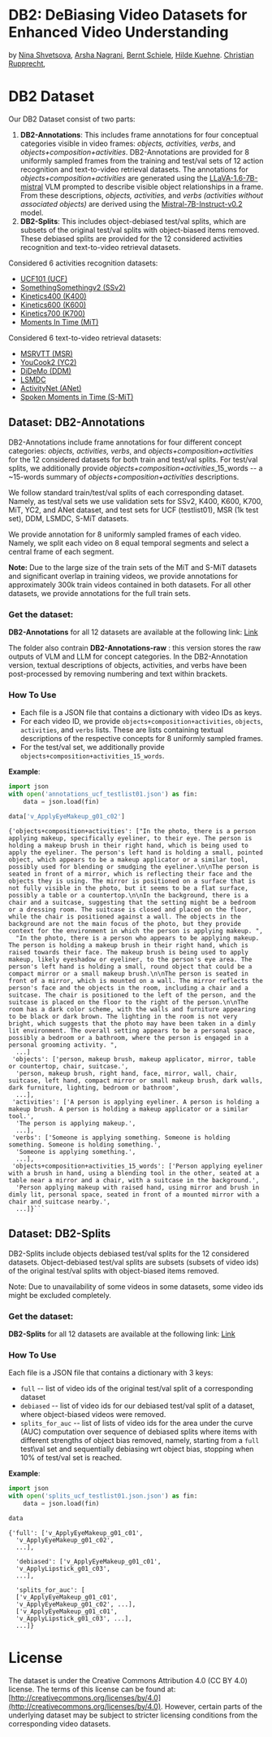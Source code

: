 # DB2: DeBiasing Video Datasets for Enhanced Video Understanding

by [<ins>Nina Shvetsova</ins>](https://ninatu.github.io/), 
[<ins>Arsha Nagrani</ins>](https://a-nagrani.github.io/),
[<ins>Bernt Schiele</ins>](https://www.mpi-inf.mpg.de/departments/computer-vision-and-machine-learning/people/bernt-schiele),
[<ins>Hilde Kuehne</ins>](https://hildekuehne.github.io/).
[<ins>Christian Rupprecht</ins>](https://chrirupp.github.io/),

# DB2 Dataset

Our DB2 Dataset consist of two parts: 
1. **DB2-Annotations**: This includes frame annotations for four conceptual categories 
visible in video frames: *objects, activities, verbs*, and *objects+composition+activities*. 
DB2-Annotations are provided for 8 uniformly sampled frames from the training and 
test/val sets of 12 action recognition and text-to-video retrieval datasets. 
The annotations for *objects+composition+activities* are generated using the [LLaVA-1.6-7B-mistral](https://github.com/haotian-liu/LLaVA/blob/main/docs/MODEL_ZOO.md) 
VLM prompted to describe visible object relationships in a frame. 
From these descriptions, *objects, activities,* and *verbs (activities without associated objects)*
are derived using the [Mistral-7B-Instruct-v0.2](https://huggingface.co/mistralai/Mistral-7B-Instruct-v0.2) model.
2. **DB2-Splits**: This includes object-debiased test/val splits, 
which are subsets of the original test/val splits with object-biased items removed.
These debiased splits are provided for the 12 considered activities recognition and text-to-video
retrieval datasets.

Considered 6 activities recognition datasets:
* [UCF101 (UCF)](https://arxiv.org/pdf/1212.0402)
* [SomethingSomethingv2 (SSv2)](https://openaccess.thecvf.com/content_ICCV_2017/papers/Goyal_The_Something_Something_ICCV_2017_paper.pdf) 
* [Kinetics400 (K400)](https://arxiv.org/pdf/1705.06950)
* [Kinetics600 (K600)](https://arxiv.org/pdf/1808.01340)
* [Kinetics700 (K700)](https://arxiv.org/pdf/1907.06987)
* [Moments In Time (MiT)](https://ieeexplore.ieee.org/stamp/stamp.jsp?arnumber=8651343) 

Considered 6 text-to-video retrieval datasets:
* [MSRVTT (MSR)](https://openaccess.thecvf.com/content_cvpr_2016/papers/Xu_MSR-VTT_A_Large_CVPR_2016_paper.pdf)
* [YouCook2 (YC2)](http://youcook2.eecs.umich.edu/static/YouCookII/youcookii_readme.pdf)
* [DiDeMo (DDM)](https://openaccess.thecvf.com/content_ICCV_2017/papers/Hendricks_Localizing_Moments_in_ICCV_2017_paper.pdf)
* [LSMDC](https://openaccess.thecvf.com/content_cvpr_2015/papers/Rohrbach_A_Dataset_for_2015_CVPR_paper.pdf) 
* [ActivityNet (ANet)](https://openaccess.thecvf.com/content_cvpr_2015/papers/Heilbron_ActivityNet_A_Large-Scale_2015_CVPR_paper.pdf)
* [Spoken Moments in Time (S-MiT)](https://openaccess.thecvf.com/content/CVPR2021/papers/Monfort_Spoken_Moments_Learning_Joint_Audio-Visual_Representations_From_Video_Descriptions_CVPR_2021_paper.pdf)


## Dataset: DB2-Annotations 

DB2-Annotations include frame annotations for four different concept categories: *objects,  activities, verbs*, 
and *objects+composition+activities* for the 12 considered datasets for both train and test/val splits. For test/val splits, 
we additionally provide *objects+composition+activities*_15_words -- a ~15-words summary of *objects+composition+activities* 
descriptions. 

We follow standard train/test/val splits of each corresponding dataset. Namely, as test/val sets we use validation sets for 
SSv2, K400, K600, K700, MiT, YC2, and ANet dataset, and test sets for UCF (testlist01), MSR (1k test set), DDM, LSMDC, S-MiT datasets. 

We provide annotation for 8 uniformly sampled frames of each video. Namely, we split each video on 8 equal temporal segments 
and select a central frame of each segment. 

**Note:** Due to the large size of the train sets of the MiT and S-MiT datasets 
and significant overlap in training videos, we provide annotations for approximately 
300k train videos contained in both datasets. 
For all other datasets, we provide annotations for the full train sets. 

### Get the dataset: 
**DB2-Annotations** for all 12 datasets are available at the following link: [Link](https://drive.google.com/drive/folders/1Gi38ebUnTRRKznOgWD979EnfzbV1aMlh?usp=sharing) 

The folder also contrain **DB2-Annotations-raw** : this version stores the raw outputs of VLM and LLM for concept categories.
In the DB2-Annotation version, textual descriptions of objects, activities, and verbs 
have been post-processed by removing numbering and text within brackets.

[comment]: <> (|                      | [UCF]&#40;https://arxiv.org/pdf/1212.0402&#41; | [SSv2]&#40;https://openaccess.thecvf.com/content_ICCV_2017/papers/Goyal_The_Something_Something_ICCV_2017_paper.pdf&#41; | [K400]&#40;https://arxiv.org/pdf/1705.06950&#41; | [K600]&#40;https://arxiv.org/pdf/1808.01340&#41; | [K700]&#40;https://arxiv.org/pdf/1907.06987&#41; | [MiT]&#40;https://ieeexplore.ieee.org/stamp/stamp.jsp?arnumber=8651343&#41;  | [MSR]&#40;https://openaccess.thecvf.com/content_cvpr_2016/papers/Xu_MSR-VTT_A_Large_CVPR_2016_paper.pdf&#41; | [YC2]&#40;http://youcook2.eecs.umich.edu/static/YouCookII/youcookii_readme.pdf&#41; | [DDM]&#40;https://openaccess.thecvf.com/content_ICCV_2017/papers/Hendricks_Localizing_Moments_in_ICCV_2017_paper.pdf&#41; | [LSMDC]&#40;https://openaccess.thecvf.com/content_cvpr_2015/papers/Rohrbach_A_Dataset_for_2015_CVPR_paper.pdf&#41;  | [ANet]&#40;https://openaccess.thecvf.com/content_cvpr_2015/papers/Heilbron_ActivityNet_A_Large-Scale_2015_CVPR_paper.pdf&#41; | [S-MiT]&#40;https://openaccess.thecvf.com/content/CVPR2021/papers/Monfort_Spoken_Moments_Learning_Joint_Audio-Visual_Representations_From_Video_Descriptions_CVPR_2021_paper.pdf&#41; |)

[comment]: <> (|:-----:|:-----:|:-----:|:----:|:-----:|:-----:|:----:|:-----:|:-----:|:----:|:-----:|:-----:|:----:|)

[comment]: <> (| **DB2-Annotation** &#40;train set&#41;   | [Link]&#40;https://drive.google.com/file/d/1qcjq0SzBwVmb2_CpeFjrMpOdti1fGIBQ/view?usp=sharing&#41; | | | | | | | | | | | |)

[comment]: <> (| **DB2-Annotation** &#40;test/val set&#41;   | | | | | | | | | | | | |)

[comment]: <> (| **DB2-Annotation-raw** &#40;train set&#41;   | [Link]&#40;&#41; | | | | | | | | | | | |)

[comment]: <> (| **DB2-Annotation-raw** &#40;test/val set&#41;   | | | | | | | | | | | | |)

### How To Use

* Each file is a JSON file that contains a dictionary with video IDs as keys.
* For each video ID, we provide `objects+composition+activities`, `objects`, `activities`, and `verbs` lists. 
These are lists containing textual descriptions of the respective concepts for 8 uniformly sampled frames.
* For the test/val set, we additionally provide `objects+composition+activities_15_words`.
 
**Example**:
```python
import json
with open('annotations_ucf_testlist01.json') as fin:
    data = json.load(fin)

data['v_ApplyEyeMakeup_g01_c02']
```

```shell
{'objects+composition+activities': ["In the photo, there is a person applying makeup, specifically eyeliner, to their eye. The person is holding a makeup brush in their right hand, which is being used to apply the eyeliner. The person's left hand is holding a small, pointed object, which appears to be a makeup applicator or a similar tool, possibly used for blending or smudging the eyeliner.\n\nThe person is seated in front of a mirror, which is reflecting their face and the objects they is using. The mirror is positioned on a surface that is not fully visible in the photo, but it seems to be a flat surface, possibly a table or a countertop.\n\nIn the background, there is a chair and a suitcase, suggesting that the setting might be a bedroom or a dressing room. The suitcase is closed and placed on the floor, while the chair is positioned against a wall. The objects in the background are not the main focus of the photo, but they provide context for the environment in which the person is applying makeup. ",
  "In the photo, there is a person who appears to be applying makeup. The person is holding a makeup brush in their right hand, which is raised towards their face. The makeup brush is being used to apply makeup, likely eyeshadow or eyeliner, to the person's eye area. The person's left hand is holding a small, round object that could be a compact mirror or a small makeup brush.\n\nThe person is seated in front of a mirror, which is mounted on a wall. The mirror reflects the person's face and the objects in the room, including a chair and a suitcase. The chair is positioned to the left of the person, and the suitcase is placed on the floor to the right of the person.\n\nThe room has a dark color scheme, with the walls and furniture appearing to be black or dark brown. The lighting in the room is not very bright, which suggests that the photo may have been taken in a dimly lit environment. The overall setting appears to be a personal space, possibly a bedroom or a bathroom, where the person is engaged in a personal grooming activity. ",
  ...]
 'objects': ['person, makeup brush, makeup applicator, mirror, table or countertop, chair, suitcase.',
  'person, makeup brush, right hand, face, mirror, wall, chair, suitcase, left hand, compact mirror or small makeup brush, dark walls, dark furniture, lighting, bedroom or bathroom',
  ...],
 'activities': ['A person is applying eyeliner. A person is holding a makeup brush. A person is holding a makeup applicator or a similar tool.',
  'The person is applying makeup.',
  ...],
 'verbs': ['Someone is applying something. Someone is holding something. Someone is holding something.',
  'Someone is applying something.',
  ...],
 'objects+composition+activities_15_words': ['Person applying eyeliner with a brush in hand, using a blending tool in the other, seated at a table near a mirror and a chair, with a suitcase in the background.',
  'Person applying makeup with raised hand, using mirror and brush in dimly lit, personal space, seated in front of a mounted mirror with a chair and suitcase nearby.',
  ...]}```
```

## Dataset: DB2-Splits 

DB2-Splits include objects debiased test/val splits for the 12 considered datasets. 
Object-debiased test/val splits are subsets (subsets of video ids) of the original test/val splits with object-biased items removed.

Note: Due to unavailability of some videos in some datasets, some video ids might be excluded completely. 

### Get the dataset: 
**DB2-Splits** for all 12 datasets are available at the following link: [Link](https://drive.google.com/drive/folders/1Gi38ebUnTRRKznOgWD979EnfzbV1aMlh?usp=sharing)

[comment]: <> (|                      | [UCF]&#40;https://arxiv.org/pdf/1212.0402&#41; | [SSv2]&#40;https://openaccess.thecvf.com/content_ICCV_2017/papers/Goyal_The_Something_Something_ICCV_2017_paper.pdf&#41; | [K400]&#40;https://arxiv.org/pdf/1705.06950&#41; | [K600]&#40;https://arxiv.org/pdf/1808.01340&#41; | [K700]&#40;https://arxiv.org/pdf/1907.06987&#41; | [MiT]&#40;https://ieeexplore.ieee.org/stamp/stamp.jsp?arnumber=8651343&#41;  | [MSR]&#40;https://openaccess.thecvf.com/content_cvpr_2016/papers/Xu_MSR-VTT_A_Large_CVPR_2016_paper.pdf&#41; | [YC2]&#40;http://youcook2.eecs.umich.edu/static/YouCookII/youcookii_readme.pdf&#41; | [DDM]&#40;https://openaccess.thecvf.com/content_ICCV_2017/papers/Hendricks_Localizing_Moments_in_ICCV_2017_paper.pdf&#41; | [LSMDC]&#40;https://openaccess.thecvf.com/content_cvpr_2015/papers/Rohrbach_A_Dataset_for_2015_CVPR_paper.pdf&#41;  | [ANet]&#40;https://openaccess.thecvf.com/content_cvpr_2015/papers/Heilbron_ActivityNet_A_Large-Scale_2015_CVPR_paper.pdf&#41; | [S-MiT]&#40;https://openaccess.thecvf.com/content/CVPR2021/papers/Monfort_Spoken_Moments_Learning_Joint_Audio-Visual_Representations_From_Video_Descriptions_CVPR_2021_paper.pdf&#41; |)

[comment]: <> (|:-----:|:-----:|:-----:|:----:|:-----:|:-----:|:----:|:-----:|:-----:|:----:|:-----:|:-----:|:----:|)

[comment]: <> (| **DB2-Splits**   | | | | | | | | | | | | |)

### How To Use

Each file is a JSON file that contains a dictionary with 3 keys: 
* `full` -- list of video ids of the original test/val split of a corresponding dataset  
* `debiased` -- list of video ids for our debiased test/val split of a dataset, 
where object-biased videos were removed.
* `splits_for_auc` -- list of lists of video ids for the area under the curve (AUC) 
computation over sequence of debiased splits where items with different strengths of object bias
removed, namely, starting from a `full` test\val set 
and sequentially debiasing wrt object bias, stopping when 10\% of test/val set is reached.  

**Example**:
```python
import json
with open('splits_ucf_testlist01.json.json') as fin:
    data = json.load(fin)

data
```

```shell
{'full': ['v_ApplyEyeMakeup_g01_c01',
  'v_ApplyEyeMakeup_g01_c02',
  ...],
  
  'debiased': ['v_ApplyEyeMakeup_g01_c01',
  'v_ApplyLipstick_g01_c03',
  ...],
  
  'splits_for_auc': [
  ['v_ApplyEyeMakeup_g01_c01',
  'v_ApplyEyeMakeup_g01_c02', ...],
  ['v_ApplyEyeMakeup_g01_c01',
  'v_ApplyLipstick_g01_c03', ...],
  ...]}
```

# License

The dataset is under the Creative Commons Attribution 4.0 (CC BY 4.0) license.
The terms of this license can be found at: [http://creativecommons.org/licenses/by/4.0](http://creativecommons.org/licenses/by/4.0). 
However, certain parts of the underlying dataset may be subject to stricter licensing conditions from the corresponding video datasets.


<html>
  <head>
    <title>DB2 Dataset</title>
    <script type="application/ld+json">
    {
      "@context":"https://schema.org/",
      "@type":"Dataset",
      "name":"DB2 Dataset",
      "description":"DB2 Dataset",
      "url":"https://github.com/ninatu/db2",
      "keywords":[
         "Representation Bias",
         "Object Bias",
         "Video Understanding",
         "Action Recognition",
         "Video Retrieval",
         "Textual Descriptions"
      ],
      "license" : "http://creativecommons.org/licenses/by/4.0",
      "isAccessibleForFree" : true,
      "hasPart" : [
        {
          "@type": "Dataset",
          "name": "DB2-Annotations",
          "description": "DB2-Annotations include frame annotations for four different concept categories: *objects,  activities, verbs*, and *objects+composition+activities* for the 12 considered datasets for both train and test/val splits. For test/val splits, we additionally provide *objects+composition+activities*_15_words -- a ~15-words summary of *objects+composition+activities* descriptions.",
          "license" : "http://creativecommons.org/licenses/by/4.0",
          "creator":{
             "name": "by Nina Shvetsova, Arsha Nagrani, Bernt Schiele, Hilde Kuehne, Christian Rupprecht"
          }
        },
        {
          "@type": "Dataset",
          "name": "DB2-Splits",
          "description": "DB2-Splits include objects debiased test/val splits for the 12 considered datasets. Object-debiased test/val splits are subsets (subset of video ids) of the original test/val splits with object-biased items removed.",
          "license" : "http://creativecommons.org/licenses/by/4.0",
          "creator":{
             "name": "by Nina Shvetsova, Arsha Nagrani, Bernt Schiele, Hilde Kuehne, Christian Rupprecht"
          }
        }
      ],
      "distribution":[
         {
            "@type":"DataDownload",
            "encodingFormat":"JSON",
            "contentUrl":"https://github.com/ninatu/db2"
         }
      ]
    }
    </script>
  </head>
  <body>
  </body>
</html>
